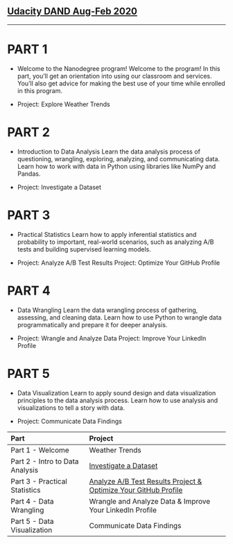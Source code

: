 ## [Udacity DAND Aug-Feb 2020](https://www.udacity.com/course/data-analyst-nanodegree--nd002)
---

# PART 1

* Welcome to the Nanodegree program!
Welcome to the program! In this part, you’ll get an orientation into using our classroom and services. You’ll also get advice for making the best use of your time while enrolled in this program.

* Project: Explore Weather Trends

# PART 2
* Introduction to Data Analysis
Learn the data analysis process of questioning, wrangling, exploring, analyzing, and communicating data. Learn how to work with data in Python using libraries like NumPy and Pandas.

* Project: Investigate a Dataset

# PART 3
* Practical Statistics
Learn how to apply inferential statistics and probability to important, real-world scenarios, such as analyzing A/B tests and building supervised learning models.

* Project: Analyze A/B Test Results
Project: Optimize Your GitHub Profile

# PART 4
* Data Wrangling
Learn the data wrangling process of gathering, assessing, and cleaning data. Learn how to use Python to wrangle data programmatically and prepare it for deeper analysis.

* Project: Wrangle and Analyze Data
Project: Improve Your LinkedIn Profile

# PART 5
* Data Visualization
Learn to apply sound design and data visualization principles to the data analysis process. Learn how to use analysis and visualizations to tell a story with data.

* Project: Communicate Data Findings

| Part | Project |
| :------------------ | :-------|
| Part 1 - Welcome| Weather Trends |
| Part 2 - Intro to Data Analysis | [Investigate a Dataset](https://github.com/omarshoura/Udacity-DAND/tree/master/Projects/Investigate%20a%20Dataset)   |
| Part 3 - Practical Statistics | [Analyze A/B Test Results Project & Optimize Your GitHub Profile](https://github.com/omarshoura/Udacity-DAND/tree/master/Projects/A-B%20Testing) |
| Part 4 - Data Wrangling | Wrangle and Analyze Data & Improve Your LinkedIn Profile |
| Part 5 - Data Visualization  | Communicate Data Findings|